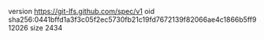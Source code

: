 version https://git-lfs.github.com/spec/v1
oid sha256:0441bffd1a3f3c05f2ec5730fb21c19fd7672139f82066ae4c1866b5ff912026
size 2434
